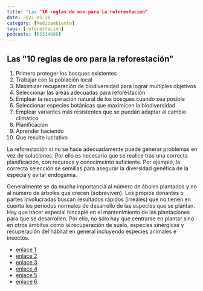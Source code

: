 ```yaml
---
title: "Las "10 reglas de oro para la reforestación"
date: 2021-05-18
category: [Medioambiente]
tags: [reforestación]
podcasts: [65324888]
---
```


## Las "10 reglas de oro para la reforestación"
1. Primero proteger los bosques existentes
2. Trabajar con la población local
3. Maximizar recuperación de biodiversidad para lograr multiples objetivos
4. Seleccionar las áreas adecuadas para reforestación
5. Emplear la recuperación natural de los bosques cuando sea posible
6. Seleccionar especies botánicas que maximicen la biodiversidad
7. Emplear variantes más resistentes que se puedan adaptar al cambio climático
8. Planificación
9. Aprender haciendo
10. Que resulte lucrativo

La reforestación si no se hace adecuadamente puede generar problemas en vez de soluciones. Por ello es necesario que se realice tras una correcta planificación, con recursos y conocimeinto suficiente. Por ejemplo, la correcta selección se semillas para asegurar la diversidad genética de la especia y evitar endogamia.

Generalmente se da mucha importancia al número de áboles plantados y no al numero de árboles que crecen (sobreviven). Los propios donantes o partes involucradas buscan resultados rápidos (irreales) que no tienen en cuenta los periodos normales de desarrollo de las especies que se plantan. Hay que hacer especial hincapié en el mantenimiento de las plantaciones para que se desarrollen. Por ello, no sólo hay que centrarse en plantar sino en otros ámbitos como la recuperación de suelo, especies sinérgicas y recuperación del hábitat en general incluyendo especies animales e insectos. 

- [enlace 1](https://www.kew.org/read-and-watch/10-golden-rules-for-reforestation)
- [enlace 2](https://www.bgci.org/news-events/scientists-lay-out-10-golden-rules-for-restoring-forests/)
- [enlace 3](https://onlinelibrary.wiley.com/doi/10.1111/gcb.15498)
- [enlace 4](https://www.worldagroforestry.org/publication/ten-golden-rules-reforestation-optimize-carbon-sequestration-biodiversity-recovery-and)
- [enlace 5](https://www.weforum.org/agenda/2021/03/10-golden-rules-for-planting-trees-could-help-save-the-planet/)
- [enlace 6](https://regenfarming.news/articles/1010-10-golden-rules-for-reforestation-show-how-to-plant-trees-the-right-way)


